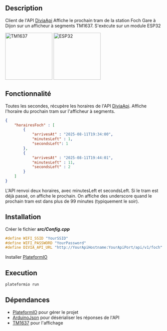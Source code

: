 ## Description
Client de l'API [DiviaApi](https://github.com/BaptisteV/DiviaApi)
Affiche le prochain tram de la station Foch Gare à Dijon sur un afficheur à segments TM1637. S'exécute sur un module ESP32

<img src="https://abacasstorageaccnt.blob.core.windows.net/cirkit/14afd62b-f20a-4c63-b241-d83df4a59343.png" alt="TM1637" width="150"/>
<img src="https://docs.espressif.com/projects/esp-dev-kits/en/latest/esp32/_images/esp32-DevKitM-1-isometric.png" alt="ESP32" width="150"/>

## Fonctionnalité
Toutes les secondes, récupère les horaires de l'API [DiviaApi](https://github.com/BaptisteV/DiviaApi). Affiche l'horaire du prochain tram sur l'afficheur à segments.
```json
{
    "horairesFoch" : [
        {
            "arrivesAt" : "2025-08-11T19:34:00",
            "minutesLeft" : 1,
            "secondsLeft": 1
        },
        {
            "arrivesAt" : "2025-08-11T19:44:01",
            "minutesLeft" : 11,
            "secondsLeft" : 2
        }
    ]
}
```
L'API renvoi deux horaires, avec minutesLeft et secondsLeft. Si le tram est déjà passé, on affiche le prochain. On affiche des underscore quand le prochain tram est dans plus de 99 minutes (typiquement le soir).

## Installation
Créer le fichier ***src/Config.cpp***
```cpp
#define WIFI_SSID "YourSSID"
#define WIFI_PASSWORD "YourPassword"
#define DIVIA_API_URL "http://YourApiHostname:YourApiPort/api/v1/foch"
```

Installer [PlateformIO](https://docs.platformio.org/en/latest/core/installation/index.html)

## Execution
```bash
plateformio run
```

## Dépendances
- [PlateformIO](https://platformio.org/) pour gérer le projet
- [ArduinoJson](https://arduinojson.org/) pour désérialiser les réponses de l'API
- [TM1637](https://registry.platformio.org/libraries/smougenot/TM1637) pour l'affichage